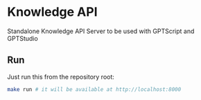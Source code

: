 # Knowledge API

Standalone Knowledge API Server to be used with GPTScript and GPTStudio

## Run

Just run this from the repository root:

```bash
make run # it will be available at http://localhost:8000
```
